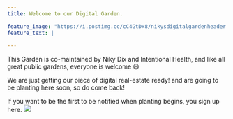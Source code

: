 ```yaml
---
title: Welcome to our Digital Garden. 

feature_image: "https://i.postimg.cc/cC4GtDx8/nikysdigitalgardenheader.png"
feature_text: |
  
---
```

This Garden is co-maintained by Niky Dix and Intentional Health, and like all great public gardens, everyone is welcome 😃 

We are just getting our piece of digital real-estate ready! and are going to be planting here soon, so do come back!  

If you want to be the first to be notified when planting begins, you sign up here.
![](https://i.postimg.cc/3NQVwCkq/Sowing-a-seed-vector.png)